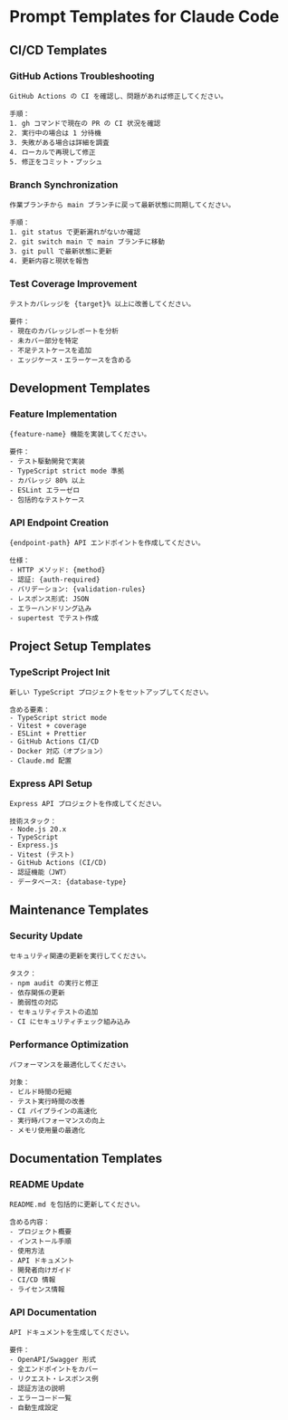 # Prompt Templates for Claude Code

## CI/CD Templates

### GitHub Actions Troubleshooting
```
GitHub Actions の CI を確認し、問題があれば修正してください。

手順：
1. gh コマンドで現在の PR の CI 状況を確認
2. 実行中の場合は 1 分待機
3. 失敗がある場合は詳細を調査
4. ローカルで再現して修正
5. 修正をコミット・プッシュ
```

### Branch Synchronization
```
作業ブランチから main ブランチに戻って最新状態に同期してください。

手順：
1. git status で更新漏れがないか確認
2. git switch main で main ブランチに移動
3. git pull で最新状態に更新
4. 更新内容と現状を報告
```

### Test Coverage Improvement
```
テストカバレッジを {target}% 以上に改善してください。

要件：
- 現在のカバレッジレポートを分析
- 未カバー部分を特定
- 不足テストケースを追加
- エッジケース・エラーケースを含める
```

## Development Templates

### Feature Implementation
```
{feature-name} 機能を実装してください。

要件：
- テスト駆動開発で実装
- TypeScript strict mode 準拠
- カバレッジ 80% 以上
- ESLint エラーゼロ
- 包括的なテストケース
```

### API Endpoint Creation
```
{endpoint-path} API エンドポイントを作成してください。

仕様：
- HTTP メソッド: {method}
- 認証: {auth-required}
- バリデーション: {validation-rules}
- レスポンス形式: JSON
- エラーハンドリング込み
- supertest でテスト作成
```

## Project Setup Templates

### TypeScript Project Init
```
新しい TypeScript プロジェクトをセットアップしてください。

含める要素：
- TypeScript strict mode
- Vitest + coverage
- ESLint + Prettier
- GitHub Actions CI/CD
- Docker 対応（オプション）
- Claude.md 配置
```

### Express API Setup
```
Express API プロジェクトを作成してください。

技術スタック：
- Node.js 20.x
- TypeScript
- Express.js
- Vitest (テスト)
- GitHub Actions (CI/CD)
- 認証機能（JWT）
- データベース: {database-type}
```

## Maintenance Templates

### Security Update
```
セキュリティ関連の更新を実行してください。

タスク：
- npm audit の実行と修正
- 依存関係の更新
- 脆弱性の対応
- セキュリティテストの追加
- CI にセキュリティチェック組み込み
```

### Performance Optimization
```
パフォーマンスを最適化してください。

対象：
- ビルド時間の短縮
- テスト実行時間の改善
- CI パイプラインの高速化
- 実行時パフォーマンスの向上
- メモリ使用量の最適化
```

## Documentation Templates

### README Update
```
README.md を包括的に更新してください。

含める内容：
- プロジェクト概要
- インストール手順
- 使用方法
- API ドキュメント
- 開発者向けガイド
- CI/CD 情報
- ライセンス情報
```

### API Documentation
```
API ドキュメントを生成してください。

要件：
- OpenAPI/Swagger 形式
- 全エンドポイントをカバー
- リクエスト・レスポンス例
- 認証方法の説明
- エラーコード一覧
- 自動生成設定
```